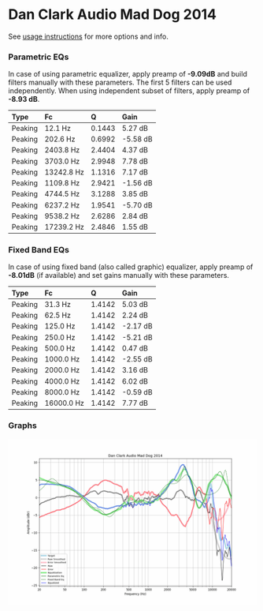 # Dan Clark Audio Mad Dog 2014
See [usage instructions](https://github.com/jaakkopasanen/AutoEq#usage) for more options and info.

### Parametric EQs
In case of using parametric equalizer, apply preamp of **-9.09dB** and build filters manually
with these parameters. The first 5 filters can be used independently.
When using independent subset of filters, apply preamp of **-8.93 dB**.

| Type    | Fc         |      Q | Gain     |
|:--------|:-----------|:-------|:---------|
| Peaking | 12.1 Hz    | 0.1443 | 5.27 dB  |
| Peaking | 202.6 Hz   | 0.6992 | -5.58 dB |
| Peaking | 2403.8 Hz  | 2.4404 | 4.37 dB  |
| Peaking | 3703.0 Hz  | 2.9948 | 7.78 dB  |
| Peaking | 13242.8 Hz | 1.1316 | 7.17 dB  |
| Peaking | 1109.8 Hz  | 2.9421 | -1.56 dB |
| Peaking | 4744.5 Hz  | 3.1288 | 3.85 dB  |
| Peaking | 6237.2 Hz  | 1.9541 | -5.70 dB |
| Peaking | 9538.2 Hz  | 2.6286 | 2.84 dB  |
| Peaking | 17239.2 Hz | 2.4846 | 1.55 dB  |

### Fixed Band EQs
In case of using fixed band (also called graphic) equalizer, apply preamp of **-8.01dB**
(if available) and set gains manually with these parameters.

| Type    | Fc         |      Q | Gain     |
|:--------|:-----------|:-------|:---------|
| Peaking | 31.3 Hz    | 1.4142 | 5.03 dB  |
| Peaking | 62.5 Hz    | 1.4142 | 2.24 dB  |
| Peaking | 125.0 Hz   | 1.4142 | -2.17 dB |
| Peaking | 250.0 Hz   | 1.4142 | -5.21 dB |
| Peaking | 500.0 Hz   | 1.4142 | 0.47 dB  |
| Peaking | 1000.0 Hz  | 1.4142 | -2.55 dB |
| Peaking | 2000.0 Hz  | 1.4142 | 3.16 dB  |
| Peaking | 4000.0 Hz  | 1.4142 | 6.02 dB  |
| Peaking | 8000.0 Hz  | 1.4142 | -0.59 dB |
| Peaking | 16000.0 Hz | 1.4142 | 7.77 dB  |

### Graphs
![](./Dan%20Clark%20Audio%20Mad%20Dog%202014.png)